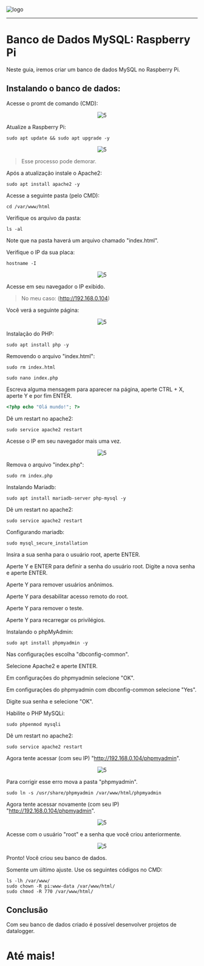 ![logo](https://i.ibb.co/YthtbLh/Giifff-mid.gif)
***
# Banco de Dados MySQL: Raspberry Pi 
Neste guia, iremos criar um banco de dados MySQL no Raspberry Pi.

## Instalando o banco de dados:

Acesse o promt de comando (CMD):

<p align="center">
  <img src="https://i.ibb.co/0Z8btp1/mysql1.png" alt="5"/>
</p>

Atualize a Raspberry Pi:

```CMD
sudo apt update && sudo apt upgrade -y
```

<p align="center">
  <img src="https://i.ibb.co/tPXJSHD/mysql1.png" alt="5"/>
</p>

> Esse processo pode demorar.

Após a atualização instale o Apache2:
```CMD
sudo apt install apache2 -y
```

Acesse a seguinte pasta (pelo CMD):
```CMD
cd /var/www/html
```

Verifique os arquivo da pasta:
```CMD
ls -al
```

Note que na pasta haverá um arquivo chamado "index.html".

Verifique o IP da sua placa:

```CMD
hostname -I
```

<p align="center">
  <img src="https://i.ibb.co/DKjPbFn/mysql3.png" alt="5"/>
</p>

Acesse em seu navegador o IP exibido.

> No meu caso: (http://192.168.0.104)

Você verá a seguinte página:

<p align="center">
  <img src="https://i.ibb.co/1KWSYZF/mysql4.png" alt="5"/>
</p>

Instalação do PHP:

```CMD
sudo apt install php -y
```

Removendo o arquivo "index.html":

```CMD
sudo rm index.html
```
```CMD
sudo nano index.php
```

Escreva alguma mensagem para aparecer na página, aperte CTRL + X, aperte Y e por fim ENTER.

```php
<?php echo "Olá mundo!"; ?>
```

Dê um restart no apache2:

```CMD
sudo service apache2 restart
```

Acesse o IP em seu navegador mais uma vez.

<p align="center">
  <img src="https://i.ibb.co/Q8YgdmS/mysql5.png" alt="5"/>
</p>

Remova o arquivo "index.php":

```CMD
sudo rm index.php
```

Instalando Mariadb:

```CMD
sudo apt install mariadb-server php-mysql -y
```

Dê um restart no apache2:

```CMD
sudo service apache2 restart
```

Configurando mariadb:

```CMD
sudo mysql_secure_installation
```

Insira a sua senha para o usuário root, aperte ENTER.

Aperte Y e ENTER para definir a senha do usuário root. Digite a nova senha e aperte ENTER.

Aperte Y para remover usuários anônimos.
 
Aperte Y para desabilitar acesso remoto do root.

Aperte Y para remover o teste.

Aperte Y para recarregar os privilégios.

Instalando o phpMyAdmin:

```CMD
sudo apt install phpmyadmin -y
```

Nas configurações escolha "dbconfig-common".

Selecione Apache2 e aperte ENTER.

Em configurações do phpmyadmin selecione "OK".

Em configurações do phpmyadmin com  dbconfig-common selecione "Yes".

Digite sua senha e selecione "OK".

Habilite o PHP MySQLi:

```CMD
sudo phpenmod mysqli
```

Dê um restart no apache2:

```CMD
sudo service apache2 restart
```

Agora tente acessar (com seu IP) "http://192.168.0.104/phpmyadmin".

<p align="center">
  <img src="https://i.ibb.co/FXTwjtY/mysql6.png" alt="5"/>
</p>

Para corrigir esse erro mova a pasta "phpmyadmin".

```CMD
sudo ln -s /usr/share/phpmyadmin /var/www/html/phpmyadmin
```

Agora tente acessar novamente (com seu IP) "http://192.168.0.104/phpmyadmin".

<p align="center">
  <img src="https://i.ibb.co/SRvY8BH/mysql67png.png" alt="5"/>
</p>

Acesse com o usuário "root" e a senha que você criou anteriormente.

<p align="center">
  <img src="https://i.ibb.co/LgyLkWn/mysql61.png" alt="5"/>
</p>

Pronto! Você criou seu banco de dados.

Somente um último ajuste. Use os seguintes códigos no CMD:

```CMD
ls -lh /var/www/
sudo chown -R pi:www-data /var/www/html/
sudo chmod -R 770 /var/www/html/
```

## Conclusão
Com seu banco de dados criado é possível desenvolver projetos de datalogger.

# Até mais!
